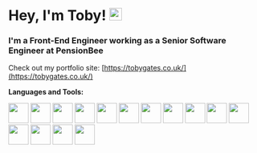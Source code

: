 # Hey, I'm Toby! <img src="https://media.giphy.com/media/hvRJCLFzcasrR4ia7z/giphy.gif" width="25px">

### I'm a Front-End Engineer working as a Senior Software Engineer at PensionBee

Check out my portfolio site: [https://tobygates.co.uk/](https://tobygates.co.uk/)

**Languages and Tools:**  

<code><img height="40" src="https://cdn.jsdelivr.net/gh/devicons/devicon/icons/javascript/javascript-original.svg" /></code>
<code><img height="40" src="https://cdn.jsdelivr.net/gh/devicons/devicon/icons/react/react-original.svg"></code>
<code><img height="40" src="https://cdn.jsdelivr.net/gh/devicons/devicon/icons/nodejs/nodejs-plain.svg" /></code>
<code><img height="40" src="https://cdn.jsdelivr.net/gh/devicons/devicon/icons/jest/jest-plain.svg"></code>
<code><img height="40" src="https://cdn.jsdelivr.net/gh/devicons/devicon/icons/typescript/typescript-original.svg"></code>
<code><img height="40" src="https://cdn.jsdelivr.net/gh/devicons/devicon/icons/html5/html5-original.svg"></code>
<code><img height="40" src="https://cdn.jsdelivr.net/gh/devicons/devicon/icons/git/git-original.svg"></code>
<code><img height="40" src="https://cdn.jsdelivr.net/gh/devicons/devicon/icons/css3/css3-original.svg"></code>
<code><img height="40" src="https://cdn.jsdelivr.net/gh/devicons/devicon/icons/sass/sass-original.svg"></code>
<code><img height="40" src="https://cdn.jsdelivr.net/gh/devicons/devicon/icons/less/less-plain-wordmark.svg"></code>
<code><img height="40" src="https://cdn.jsdelivr.net/gh/devicons/devicon/icons/mysql/mysql-plain-wordmark.svg"></code>
<code><img height="40" src="https://cdn.jsdelivr.net/gh/devicons/devicon/icons/php/php-plain.svg"></code>
<code><img height="40" src="https://cdn.jsdelivr.net/gh/devicons/devicon/icons/wordpress/wordpress-plain.svg"></code>
<code><img height="40" src="https://cdn.jsdelivr.net/gh/devicons/devicon/icons/woocommerce/woocommerce-original.svg"></code>
<code><img height="40" src="https://cdn.jsdelivr.net/gh/devicons/devicon/icons/docker/docker-plain.svg"></code>


